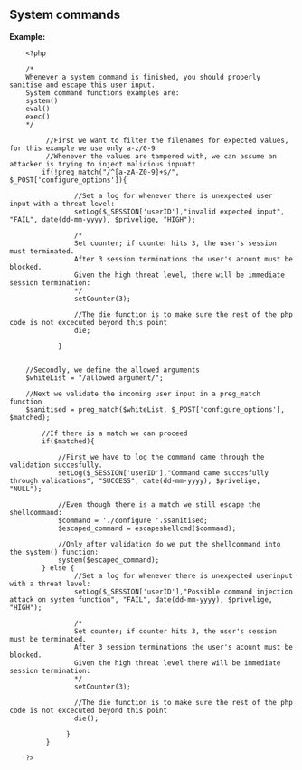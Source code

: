 
System commands
-------

**Example:**



	    <?php

		/*
		Whenever a system command is finished, you should properly sanitise and escape this user input.
		System command functions examples are:
		system()
		eval()
		exec()
		*/

			 //First we want to filter the filenames for expected values, for this example we use only a-z/0-9
			 //Whenever the values are tampered with, we can assume an attacker is trying to inject malicious inpuatt
			if(!preg_match("/^[a-zA-Z0-9]+$/", $_POST['configure_options']){

					//Set a log for whenever there is unexpected user input with a threat level:
					setLog($_SESSION['userID'],"invalid expected input", "FAIL", date(dd-mm-yyyy), $privelige, "HIGH");

					/*
					Set counter; if counter hits 3, the user's session must terminated.
					After 3 session terminations the user's acount must be blocked.
					Given the high threat level, there will be immediate session termination:
					*/
					setCounter(3);
					
					//The die function is to make sure the rest of the php code is not excecuted beyond this point
					die;
			
				}
	 

		//Secondly, we define the allowed arguments
		$whiteList = "/allowed argument/";

		//Next we validate the incoming user input in a preg_match function
		$sanitised = preg_match($whiteList, $_POST['configure_options'], $matched);

			//If there is a match we can proceed 
			if($matched){
		
				//First we have to log the command came through the validation succesfully.
				setLog($_SESSION['userID'],"Command came succesfully through validations", "SUCCESS", date(dd-mm-yyyy), $privelige, "NULL");
		
				//Even though there is a match we still escape the shellcommand:
				$command = './configure '.$sanitised;
				$escaped_command = escapeshellcmd($command); 
		
				//Only after validation do we put the shellcommand into the system() function:
				system($escaped_command); 
			} else {		
					//Set a log for whenever there is unexpected userinput with a threat level:
					setLog($_SESSION['userID'],"Possible command injection attack on system function", "FAIL", date(dd-mm-yyyy), $privelige, "HIGH");       
			
					/*
					Set counter; if counter hits 3, the user's session must be terminated.
					After 3 session terminations the user's acount must be blocked.
					Given the high threat level there will be immediate session termination:
					*/
					setCounter(3);
					
			 		//The die function is to make sure the rest of the php code is not excecuted beyond this point
					die(); 
			
				  }
			 }

		?>


		
